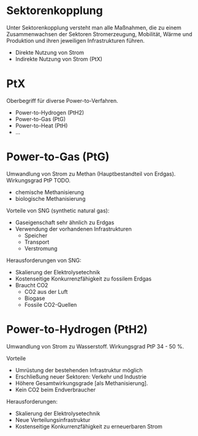# Sektorenkopplung
Unter Sektorenkopplung versteht man alle Maßnahmen, die zu einem Zusammenwachsen der Sektoren Stromerzeugung, Mobilität, Wärme und Produktion und ihren jeweiligen Infrastrukturen führen.

- Direkte Nutzung von Strom
- Indirekte Nutzung von Strom (PtX)

# PtX
Oberbegriff für diverse Power-to-Verfahren.

- Power-to-Hydrogen (PtH2)
- Power-to-Gas (PtG)
- Power-to-Heat (PtH)
- ...

# Power-to-Gas (PtG)
Umwandlung von Strom zu Methan (Hauptbestandteil von Erdgas). Wirkungsgrad PtP TODO.

- chemische Methanisierung
- biologische Methanisierung

Vorteile von SNG (synthetic natural gas):
- Gaseigenschaft sehr ähnlich zu Erdgas
- Verwendung der vorhandenen Infrastrukturen
  - Speicher
  - Transport
  - Verstromung

Herausforderungen von SNG:
- Skalierung der Elektrolysetechnik
- Kostenseitige Konkurrenzfähigkeit zu fossilem Erdgas
- Braucht CO2
  - CO2 aus der Luft
  - Biogase
  - Fossile CO2-Quellen

# Power-to-Hydrogen (PtH2)
Umwandlung von Strom zu Wasserstoff. Wirkungsgrad PtP 34 - 50 %.

Vorteile
- Umrüstung der bestehenden Infrastruktur möglich
- Erschließung neuer Sektoren: Verkehr und Industrie
- Höhere Gesamtwirkungsgrade [als Methanisierung].
- Kein CO2 beim Endverbraucher

Herausforderungen:
- Skalierung der Elektrolysetechnik
- Neue Verteilungsinfrastruktur
- Kostenseitige Konkurrenzfähigkeit zu erneuerbaren Strom